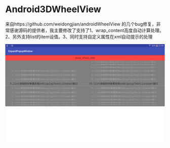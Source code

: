 # Android3DWheelView
来自https://github.com/weidongjian/androidWheelView 的几个bug修复，非常感谢源码的提供者，我主要修改了支持了1、wrap_content高度自动计算处理。2、另外支持list的item设值。3、同时支持自定义属性在xml自动提示的处理

![](https://raw.githubusercontent.com/WelliJohn/Android3DWheelView/master/screenshots/Screenshot_20170521-230807.png)
